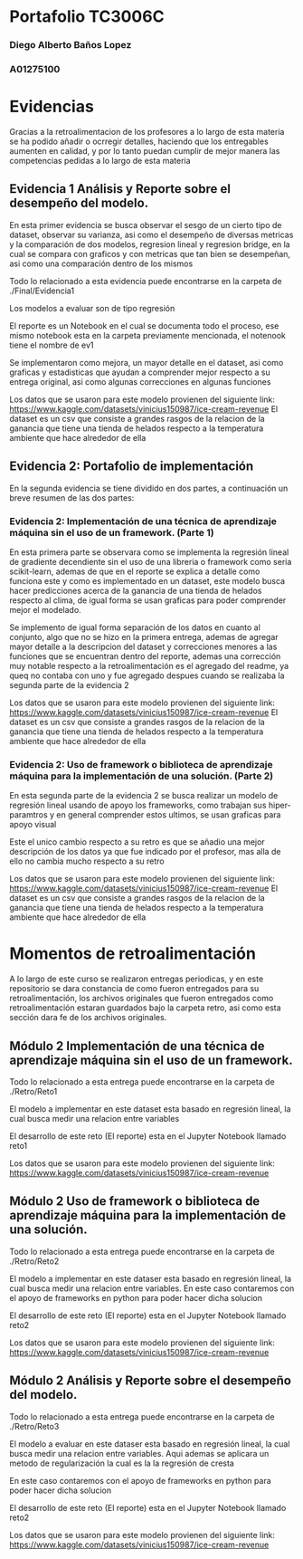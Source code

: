 # Portafolio TC3006C
### Diego Alberto Baños Lopez
### A01275100

# Evidencias

Gracias a la retroalimentacion de los profesores a lo largo de esta materia se ha podido añadir o ocrregir detalles, haciendo que los entregables aumenten en calidad, y por lo tanto puedan cumplir de mejor manera las competencias pedidas a lo largo de esta materia
## Evidencia 1 Análisis y Reporte sobre el desempeño del modelo.

En esta primer evidencia se busca observar el sesgo de un cierto tipo de dataset, observar su varianza, asi como el desempeño de diversas metricas y la comparación de dos modelos, regresion lineal y regresion bridge, en la cual se compara con graficos y con metricas que tan bien se desempeñan, asi como una comparación dentro de los mismos

Todo lo relacionado a esta evidencia puede encontrarse en la carpeta de ./Final/Evidencia1

Los modelos a evaluar son de tipo regresión

El reporte es un Notebook en el cual se documenta todo el proceso, ese mismo notebook esta en la carpeta previamente mencionada, el notenook tiene el nombre de ev1

Se implementaron como mejora, un mayor detalle en el dataset, asi como graficas y estadisticas que ayudan a comprender mejor respecto a su entrega original, asi como algunas correcciones en algunas funciones

Los datos que se usaron para este modelo provienen del siguiente link:
https://www.kaggle.com/datasets/vinicius150987/ice-cream-revenue
El dataset es un csv que consiste a grandes rasgos de la relacion de la ganancia que tiene una tienda de helados respecto a la temperatura ambiente que hace alrededor de ella

## Evidencia 2: Portafolio de implementación

En la segunda evidencia se tiene dividido en dos partes, a continuación un breve resumen de las dos partes:

### Evidencia 2: Implementación de una técnica de aprendizaje máquina sin el uso de un framework. (Parte 1)

En esta primera parte se observara como se implementa la regresión lineal de gradiente decendiente sin el uso de una libreria o framework como seria scikit-learn, ademas de que en el reporte se explica a detalle como funciona este y como es implementado en un dataset, este modelo busca hacer predicciones acerca de la ganancia de una tienda de helados respecto al clima, de igual forma se usan graficas para poder comprender mejor el modelado.

Se implemento de igual forma separación de los datos en cuanto al conjunto, algo que no se hizo en la primera entrega, ademas de agregar mayor detalle a la descripcion del dataset y correcciones menores a las funciones que se encuentran dentro del reporte, ademas una corrección muy notable respecto a la retroalimentación es el agregado del readme, ya queq no contaba con uno y fue agregado despues cuando se realizaba la segunda parte de la evidencia 2

Los datos que se usaron para este modelo provienen del siguiente link:
https://www.kaggle.com/datasets/vinicius150987/ice-cream-revenue
El dataset es un csv que consiste a grandes rasgos de la relacion de la ganancia que tiene una tienda de helados respecto a la temperatura ambiente que hace alrededor de ella

### Evidencia 2: Uso de framework o biblioteca de aprendizaje máquina para la implementación de una solución. (Parte 2)

En esta segunda parte de la evidencia 2 se busca realizar un modelo de regresión lineal usando de apoyo los frameworks, como trabajan sus hiper-paramtros y en general comprender estos ultimos, se usan graficas para apoyo visual

Este el unico cambio respecto a su retro es que se añadio una mejor descripción de los datos ya que fue indicado por el profesor, mas alla de ello no cambia mucho respecto a su retro

Los datos que se usaron para este modelo provienen del siguiente link:
https://www.kaggle.com/datasets/vinicius150987/ice-cream-revenue
El dataset es un csv que consiste a grandes rasgos de la relacion de la ganancia que tiene una tienda de helados respecto a la temperatura ambiente que hace alrededor de ella

# Momentos de retroalimentación
A lo largo de este curso se realizaron entregas periodicas, y en este repositorio se dara constancia de como fueron entregados para su retroalimentación, los archivos originales que fueron entregados como retroalimentación estaran guardados bajo la carpeta retro, asi como esta sección dara fe de los archivos originales.
## Módulo 2 Implementación de una técnica de aprendizaje máquina sin el uso de un framework.

Todo lo relacionado a esta entrega puede encontrarse en la carpeta de ./Retro/Reto1

El modelo a implementar en este dataset esta basado en regresión lineal, la cual busca medir una relacion entre variables

El desarrollo de este reto (El reporte) esta en el Jupyter Notebook llamado reto1

Los datos que se usaron para este modelo provienen del siguiente link:
https://www.kaggle.com/datasets/vinicius150987/ice-cream-revenue

## Módulo 2 Uso de framework o biblioteca de aprendizaje máquina para la implementación de una solución. 

Todo lo relacionado a esta entrega puede encontrarse en la carpeta de ./Retro/Reto2

El modelo a implementar en este dataser esta basado en regresión lineal, la cual busca medir una relacion entre variables.
En este caso contaremos con el apoyo de frameworks en python para poder hacer dicha solucion

El desarrollo de este reto (El reporte) esta en el Jupyter Notebook llamado reto2

Los datos que se usaron para este modelo provienen del siguiente link:
https://www.kaggle.com/datasets/vinicius150987/ice-cream-revenue

## Módulo 2 Análisis y Reporte sobre el desempeño del modelo. 

Todo lo relacionado a esta entrega puede encontrarse en la carpeta de ./Retro/Reto3

El modelo a evaluar en este dataser esta basado en regresión lineal, la cual busca medir una relacion entre variables.
Aqui ademas se aplicara un metodo de regularización la cual es la la regresión de cresta

En este caso contaremos con el apoyo de frameworks en python para poder hacer dicha solucion

El desarrollo de este reto (El reporte) esta en el Jupyter Notebook llamado reto2

Los datos que se usaron para este modelo provienen del siguiente link:
https://www.kaggle.com/datasets/vinicius150987/ice-cream-revenue